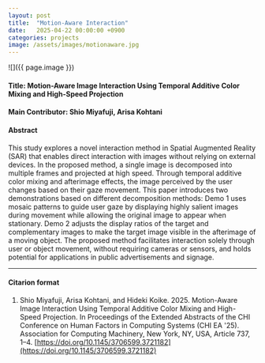 ```yaml
---
layout: post
title:  "Motion-Aware Interaction"
date:   2025-04-22 00:00:00 +0900
categories: projects
image: /assets/images/motionaware.jpg
---
```


![]({{ page.image }})
<!-- ![](/assets/images/motionaware.jpg) -->

#### Title: Motion-Aware Image Interaction Using Temporal Additive Color Mixing and High-Speed Projection

#### Main Contributor: Shio Miyafuji, Arisa Kohtani

#### Abstract
This study explores a novel interaction method in Spatial Augmented Reality (SAR) that enables direct interaction with images without relying on external devices. In the proposed method, a single image is decomposed into multiple frames and projected at high speed. Through temporal additive color mixing and afterimage effects, the image perceived by the user changes based on their gaze movement. This paper introduces two demonstrations based on different decomposition methods: Demo 1 uses mosaic patterns to guide user gaze by displaying highly salient images during movement while allowing the original image to appear when stationary. Demo 2 adjusts the display ratios of the target and complementary images to make the target image visible in the afterimage of a moving object. The proposed method facilitates interaction solely through user or object movement, without requiring cameras or sensors, and holds potential for applications in public advertisements and signage.

***

#### Citarion format
1. Shio Miyafuji, Arisa Kohtani, and Hideki Koike. 2025. Motion-Aware Image Interaction Using Temporal Additive Color Mixing and High-Speed Projection. In Proceedings of the Extended Abstracts of the CHI Conference on Human Factors in Computing Systems (CHI EA '25). Association for Computing Machinery, New York, NY, USA, Article 737, 1–4. [https://doi.org/10.1145/3706599.3721182](https://doi.org/10.1145/3706599.3721182)


